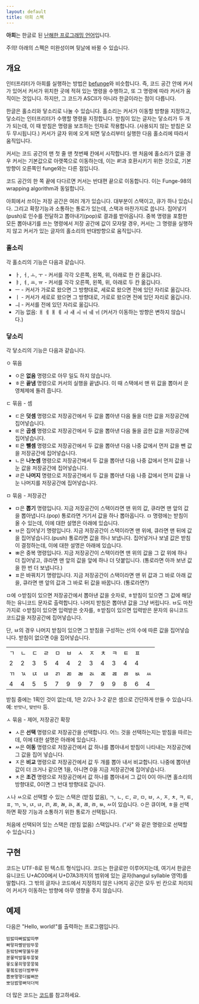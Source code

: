 ```yaml
---
layout: default
title: 아희 스펙
---
```


**아희**는 한글로 된 [난해한 프로그래밍 언어](http://ko.wikipedia.org/wiki/%EB%82%9C%ED%95%B4%ED%95%9C_%ED%94%84%EB%A1%9C%EA%B7%B8%EB%9E%98%EB%B0%8D_%EC%96%B8%EC%96%B4)입니다.
 
주의! 아래의 스펙은 미완성이며 뒷날에 바뀔 수 있습니다.
  
## 개요

인터프리터가 아희를 실행하는 방법은 [befunge](http://esolangs.org/wiki/Befunge)와 비슷합니다. 즉, 코드 공간 안에 커서가 있어서 커서가 위치한 곳에 적혀 있는 명령을 수행하고, 또 그 명령에 따라 커서가 움직이는 것입니다. 하지만, 그 코드가 ASCII가 아니라 한글이라는 점이 다릅니다.

한글은 홀소리와 닿소리로 나눌 수 있습니다. 홀소리는 커서가 이동할 방향을 지정하고, 닿소리는 인터프리터가 수행할 명령을 지정합니다. 받침이 있는 글자는 닿소리가 두 개가 되는데, 이 때 받침은 명령을 보조하는 인자로 작용합니다. (사용되지 않는 받침은 모두 무시됩니다.) 커서가 글자 위에 오게 되면 닿소리부터 실행한 다음 홀소리에 따라서 움직입니다.

커서는 코드 공간의 맨 첫 줄 맨 첫번째 칸에서 시작합니다. 맨 처음에 홀소리가 없을 경우 커서는 기본값으로 아랫쪽으로 이동하는데, 이는 #!과 호환시키기 위한 것으로, 기본 방향이 오른쪽인 funge와는 다른 점입니다.

코드 공간의 한 쪽 끝에 다다르면 커서는 반대편 끝으로 이동합니다. 이는 Funge-98의 wrapping algorithm과 동일합니다.

아희에서 쓰이는 저장 공간은 여러 개가 있습니다. 대부분이 스택이고, 큐가 하나 있습니다. 그리고 확장기능과 소통하는 통로가 있는데, 스택과 마찬가지로 씁니다. 집어넣기(push)로 인수를 전달하고 뽑아내기(pop)로 결과를 받아옵니다. 중복 명령을 포함한 모든 뽑아내기를 쓰는 명령에서 저장 공간에 값이 모자랄 경우, 커서는 그 명령을 실행하지 않고 커서가 있는 글자의 홀소리의 반대방향으로 움직입니다.
   
### 홀소리

각 홀소리의 기능은 다음과 같습니다.

* ㅏ, ㅓ, ㅗ, ㅜ - 커서를 각각 오른쪽, 왼쪽, 위, 아래로 한 칸 옮깁니다.
* ㅑ, ㅕ, ㅛ, ㅠ - 커서를 각각 오른쪽, 왼쪽, 위, 아래로 두 칸 옮깁니다.
* ㅡ - 커서가 가로로 왔으면 그 방향대로, 세로로 왔으면 전에 있던 자리로 옮깁니다.
* ㅣ - 커서가 세로로 왔으면 그 방향대로, 가로로 왔으면 전에 있던 자리로 옮깁니다.
* ㅢ - 커서를 전에 있던 자리로 옮깁니다.
* 기능 없음: ㅐ ㅔ ㅒ ㅖ ㅘ ㅙ ㅚ ㅝ ㅞ ㅟ (커서가 이동하는 방향은 변하지 않습니다.)
    
### 닿소리

각 닿소리의 기능은 다음과 같습니다.

ㅇ 묶음

* ㅇ은 **없음** 명령으로 아무 일도 하지 않습니다.
* ㅎ은 **끝냄** 명령으로 커서의 실행을 끝냅니다. 이 때 스택에서 맨 위 값을 뽑아서 운영체제에 돌려 줍니다.

ㄷ 묶음 - 셈

* ㄷ은 **덧셈** 명령으로 저장공간에서 두 값을 뽑아낸 다음 둘을 더한 값을 저장공간에 집어넣습니다.
* ㄸ은 **곱셈** 명령으로 저장공간에서 두 값을 뽑아낸 다음 둘을 곱한 값을 저장공간에 집어넣습니다.
* ㅌ은 **뺄셈** 명령으로 저장공간에서 두 값을 뽑아낸 다음 나중 값에서 먼저 값을 뺀 값을 저장공간에 집어넣습니다.
* ㄴ은 **나눗셈** 명령으로 저장공간에서 두 값을 뽑아낸 다음 나중 값에서 먼저 값을 나눈 값을 저장공간에 집어넣습니다.
* ㄹ은 **나머지** 명령으로 저장공간에서 두 값을 뽑아낸 다음 나중 값에서 먼저 값을 나눈 나머지를 저장공간에 집어넣습니다.

ㅁ 묶음 - 저장공간

* ㅁ은 **뽑기** 명령입니다. 지금 저장공간이 스택이라면 맨 위의 값, 큐라면 맨 앞의 값을 뽑아냅니다.(pop) 통로라면 거기서 값을 하나 뽑아옵니다. ㅁ 명령에는 받침이 올 수 있는데, 이에 대한 설명은 아래에 있습니다.
* ㅂ은 집어넣기 명령입니다. 지금 저장공간이 스택이라면 맨 위에, 큐라면 맨 뒤에 값을 집어넣습니다.(push) 통로라면 값을 하나 보냅니다. 집어넣거나 보낼 값은 받침이 결정하는데, 이에 대한 설명은 아래에 있습니다.
* ㅃ은 중복 명령입니다. 지금 저장공간이 스택이라면 맨 위의 값을 그 값 위에 하나 더 집어넣고, 큐라면 맨 앞의 값을 앞에 하나 더 덧붙입니다. (통로라면 아까 보낸 값을 한 번 더 보냅니다.)
* ㅍ은 바꿔치기 명령입니다. 지금 저장공간이 스택이라면 맨 위 값과 그 바로 아래 값을, 큐라면 맨 앞의 값과 그 바로 뒤 값을 바꿉니다. (통로라면?)

ㅁ에 ㅇ받침이 있으면 저장공간에서 뽑아낸 값을 숫자로, ㅎ받침이 있으면 그 값에 해당하는 유니코드 문자로 출력합니다. 나머지 받침은 뽑아낸 값을 그냥 버립니다. ㅂ도 마찬가지로 ㅇ받침이 있으면 입력받은 숫자를, ㅎ받침이 있으면 입력받은 문자의 유니코드 코드값을 저장공간에 집어넣습니다.

단, ㅂ의 경우 나머지 받침이 있으면 그 받침을 구성하는 선의 수에 따른 값을 집어넣습니다. 받침이 없으면 0을 집어넣습니다.

<table>
  <tr>
  <td>ㄱ</td> <td>ㄴ</td> <td>ㄷ</td> <td>ㄹ</td> <td>ㅁ</td> <td>ㅂ</td> <td>ㅅ</td> <td>ㅈ</td> <td>ㅊ</td> <td>ㅋ</td> <td>ㅌ</td> <td>ㅍ</td> <td>&nbsp;</td>
  </tr>
  <tr>
  <td>2</td><td>2</td> <td>3</td> <td>5</td> <td>4</td> <td>4</td> <td>2</td> <td>3</td> <td>4</td> <td>3</td> <td>4</td> <td>4</td> <td>&nbsp;</td>
  </tr>
  <tr>
  <td>ㄲ</td> <td>ㄳ</td> <td>ㄵ</td> <td>ㄶ</td> <td>ㄺ</td> <td>ㄻ</td> <td>ㄼ</td> <td>ㄽ</td> <td>ㄾ</td> <td>ㄿ</td> <td>ㅀ</td> <td>ㅄ</td> <td>ㅆ</td>
  </tr>
  <tr>
  <td>4</td> <td>4</td> <td>5</td> <td>5</td> <td>7</td> <td>9</td> <td>9</td> <td>7</td> <td>9</td> <td>9</td> <td>8</td> <td>6</td> <td>4</td>
  </tr>
</table>

받침 중에는 1획인 것이 없는데, 1은 2/2나 3-2 같은 셈으로 간단하게 만들 수 있습니다. 예: `반밧나`, `밪반타` 등.

ㅅ 묶음 - 제어, 저장공간 확장

* ㅅ은 **선택** 명령으로 저장공간을 선택합니다. 어느 것을 선택하는지는 받침을 따르는데, 이에 대한 설명은 아래에 있습니다.
* ㅆ은 **이동** 명령으로 저장공간에서 값 하나를 뽑아내서 받침이 나타내는 저장공간에 그 값을 집어 넣습니다.
* ㅈ은 **비교** 명령으로 저장공간에서 값 두 개를 뽑아 내서 비교합니다. 나중에 뽑아낸 값이 더 크거나 같으면 1을, 아니면 0을 지금 저장공간에 집어넣습니다.
* ㅊ은 **조건** 명령으로 저장공간에서 값 하나를 뽑아내서 그 값이 0이 아니면 홀소리의 방향대로, 0이면 그 반대 방향대로 갑니다.

ㅅ나 ㅆ으로 선택할 수 있는 스택은 (받침 없음), ㄱ, ㄴ, ㄷ, ㄹ, ㅁ, ㅂ, ㅅ, ㅈ, ㅊ, ㅋ, ㅌ, ㅍ, ㄲ, ㄳ, ㄵ, ㄶ, ㄺ, ㄻ, ㄼ, ㄽ, ㄾ, ㄿ, ㅀ, ㅄ, ㅆ이 있습니다. ㅇ은 큐이며, ㅎ을 선택하면 확장 기능과 소통하기 위한 통로가 선택됩니다.

처음에 선택되어 있는 스택은 (받침 없음) 스택입니다. ("사" 와 같은 명령으로 선택할 수 있습니다.)
          
## 구현

코드는 UTF-8로 된 텍스트 형식입니다. 코드는 한글로만 이루어지는데, 여기서 한글은 유니코드 U+AC00에서 U+D7A3까지의 범위에 있는 글자(hangul syllable 영역)를 말합니다. 그 밖의 글자나 코드에서 지정하지 않은 나머지 공간은 모두 빈 칸으로 처리되어 커서가 이동하는 방향에 아무 영향을 주지 않습니다.

## 예제

다음은 "Hello, world!"를 출력하는 프로그램입니다.

    밤밣따빠밣밟따뿌
    빠맣파빨받밤뚜뭏
    돋밬탕빠맣붏두붇
    볻뫃박발뚷투뭏붖
    뫃도뫃희멓뭏뭏붘
    뫃봌토범더벌뿌뚜
    뽑뽀멓멓더벓뻐뚠
    뽀덩벐멓뻐덕더벅

더 많은 코드는 [코드](/code.ko/)를 참고하세요.

